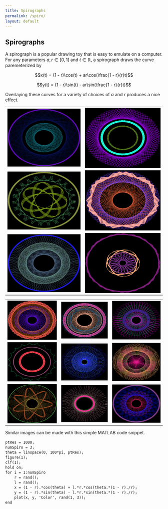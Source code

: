 ```yaml
---
title: Spirographs
permalink: /spiro/
layout: default
---
```

<h2>Spirographs</h2>

A spirograph is a popular drawing toy that is easy to emulate on a computer. For any parameters $a,r\in[0,1]$ and $t\in\mathbb{R}$, a spirograph draws the curve paremeterized by

$$x(t) = (1 - r)\cos(t) + ar\cos(\frac{1 - r}{r}t)$$

$$y(t) = (1 - r)\sin(t) - ar\sin(\frac{1 - r}{r}t)$$

Overlaying these curves for a variety of choices of $a$ and $r$ produces a nice effect.

<table>
<tr>
	<td><img src="\images\spiro\spiro_10.png"></td>
	<td><img src="\images\spiro\spiro_11.png"></td>
</tr>
<tr>
	<td><img src="\images\spiro\spiro_12.png"></td>
	<td><img src="\images\spiro\spiro_13.png"></td>
</tr>
<tr>
	<td><img src="\images\spiro\spiro_14.png"></td>
	<td><img src="\images\spiro\spiro_15.png"></td>
</tr>
</table>

<table>
<tr>
	<td><img src="\images\spiro\spiro_1.png"></td>
	<td><img src="\images\spiro\spiro_2.png"></td>
	<td><img src="\images\spiro\spiro_3.png"></td>
</tr>
<tr>
	<td><img src="\images\spiro\spiro_4.png"></td>
	<td><img src="\images\spiro\spiro_5.png"></td>
	<td><img src="\images\spiro\spiro_6.png"></td>
</tr>
<tr>
	<td><img src="\images\spiro\spiro_7.png"></td>
	<td><img src="\images\spiro\spiro_8.png"></td>
	<td><img src="\images\spiro\spiro_9.png"></td>
</tr>
</table>

Similar images can be made with this simple MATLAB code snippet.

	ptRes = 1000;
	numSpiro = 3;
	theta = linspace(0, 100*pi, ptRes);
	figure(1);
	clf(1);
	hold on;
	for i = 1:numSpiro
		r = rand();
		l = rand();
		x = (1 - r).*cos(theta) + l.*r.*cos(theta.*(1 - r)./r);
		y = (1 - r).*sin(theta) - l.*r.*sin(theta.*(1 - r)./r);    
		plot(x, y, 'Color', rand(1, 3));
	end
